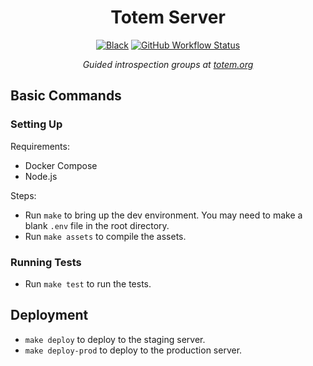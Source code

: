 <div align="center">
<h1>Totem Server</h1>
<a href="https://github.com/ambv/black"><img alt="Black" src="https://img.shields.io/badge/code%20style-black-000000.svg"></a>
<a href="https://github.com/totem-technologies/totem-server/actions/workflows/ci.yml"><img alt="GitHub Workflow Status" src="https://img.shields.io/github/actions/workflow/status/totem-technologies/totem-server/ci.yml?color=%2320A920&style=for-the-badge"></a>
<p><em>Guided introspection groups at <a href="https://www.totem.org">totem.org</a></em></p>
</div>

## Basic Commands

### Setting Up

Requirements:

- Docker Compose
- Node.js

Steps:

- Run `make` to bring up the dev environment. You may need to make a blank `.env` file in the root directory.
- Run `make assets` to compile the assets.

### Running Tests

- Run `make test` to run the tests.

## Deployment

- `make deploy` to deploy to the staging server.
- `make deploy-prod` to deploy to the production server.

